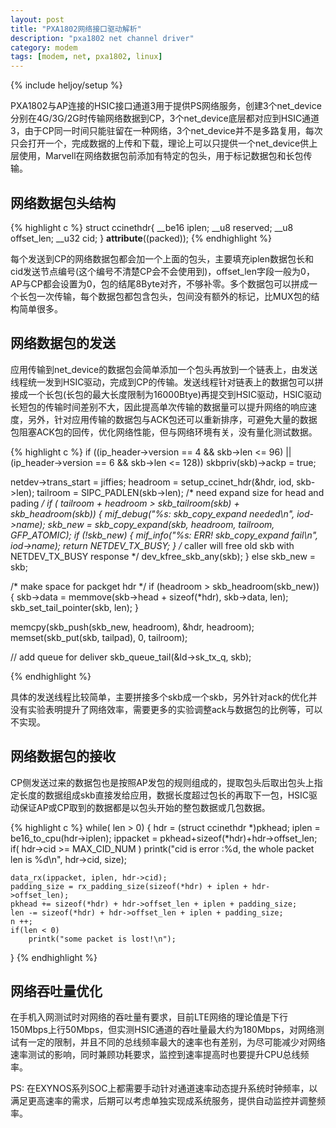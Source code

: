 ```yaml
---
layout: post
title: "PXA1802网络接口驱动解析"
description: "pxa1802 net channel driver"
category: modem
tags: [modem, net, pxa1802, linux]
---
```

{% include heljoy/setup %}

<p class="paragraph">
PXA1802与AP连接的HSIC接口通道3用于提供PS网络服务，创建3个net_device分别在4G/3G/2G时传输网络数据到CP，3个net_device底层都对应到HSIC通道3，由于CP同一时间只能驻留在一种网络，3个net_device并不是多路复用，每次只会打开一个，完成数据的上传和下载，理论上可以只提供一个net_device供上层使用，Marvell在网络数据包前添加有特定的包头，用于标记数据包和长包传输。
</p>

<!-- more -->

## 网络数据包头结构

{% highlight c %}
struct ccinethdr{
	__be16 iplen;
	__u8 reserved;
	__u8 offset_len;
	__u32 cid;
} __attribute__((packed));
{% endhighlight %}

<p class="paragraph">
每个发送到CP的网络数据包都会加一个上面的包头，主要填充iplen数据包长和cid发送节点编号(这个编号不清楚CP会不会使用到)，offset_len字段一般为0，AP与CP都会设置为0，包的结尾8Byte对齐，不够补零。多个数据包可以拼成一个长包一次传输，每个数据包都包含包头，包间没有额外的标记，比MUX包的结构简单很多。
</p>

## 网络数据包的发送

<p class="paragraph">
应用传输到net_device的数据包会简单添加一个包头再放到一个链表上，由发送线程统一发到HSIC驱动，完成到CP的传输。发送线程针对链表上的数据包可以拼接成一个长包(长包的最大长度限制为16000Btye)再提交到HSIC驱动，HSIC驱动长短包的传输时间差别不大，因此提高单次传输的数据量可以提升网络的响应速度，另外，针对应用传输的数据包与ACK包还可以重新排序，可避免大量的数据包阻塞ACK包的回传，优化网络性能，但与网络环境有关，没有量化测试数据。
</p>

{% highlight c %}
if ((ip_header->version == 4 && skb->len <= 96) ||
		(ip_header->version == 6 && skb->len <= 128))
	skbpriv(skb)->ackp = true;

netdev->trans_start = jiffies;
headroom = setup_ccinet_hdr(&hdr, iod, skb->len);
tailroom = SIPC_PADLEN(skb->len);
/* need expand size for head and pading */
if ( tailroom + headroom > skb_tailroom(skb) + skb_headroom(skb)) {
	mif_debug("%s: skb_copy_expand needed\n", iod->name);
	skb_new = skb_copy_expand(skb, headroom, tailroom, GFP_ATOMIC);
	if (!skb_new) {
		mif_info("%s: ERR! skb_copy_expand fail\n", iod->name);
		return NETDEV_TX_BUSY;
	}
	/* caller will free old skb with NETDEV_TX_BUSY response */
	dev_kfree_skb_any(skb);
} else
	skb_new = skb;

/* make space for packget hdr */
if (headroom > skb_headroom(skb_new)) {
	skb->data = memmove(skb->head + sizeof(*hdr), skb->data, len);
	skb_set_tail_pointer(skb, len);
}

memcpy(skb_push(skb_new, headroom), &hdr, headroom);
memset(skb_put(skb, tailpad), 0, tailroom);

// add queue for deliver
skb_queue_tail(&ld->sk_tx_q, skb);

{% endhighlight %}

<p class="paragraph">
具体的发送线程比较简单，主要拼接多个skb成一个skb，另外针对ack的优化并没有实验表明提升了网络效率，需要更多的实验调整ack与数据包的比例等，可以不实现。
</p>

## 网络数据包的接收

<p class="paragraph">
CP侧发送过来的数据包也是按照AP发包的规则组成的，提取包头后取出包头上指定长度的数据组成skb直接发给应用，数据长度超过包长的再取下一包，HSIC驱动保证AP或CP取到的数据都是以包头开始的整包数据或几包数据。
</p>

{% highlight c %}
while( len > 0)
{
	hdr = (struct ccinethdr	*)pkhead;
	iplen = be16_to_cpu(hdr->iplen);
	ippacket = pkhead+sizeof(*hdr)+hdr->offset_len;
	if( hdr->cid >= MAX_CID_NUM )
		printk("cid is error :%d, the whole packet len is %d\n", hdr->cid, size);

	data_rx(ippacket, iplen, hdr->cid);
	padding_size = rx_padding_size(sizeof(*hdr) + iplen + hdr->offset_len);
	pkhead += sizeof(*hdr) + hdr->offset_len + iplen + padding_size;
	len -= sizeof(*hdr) + hdr->offset_len + iplen + padding_size;
	n ++;
	if(len < 0)
		printk("some packet is lost!\n");
}
{% endhighlight %}

## 网络吞吐量优化

<p class="paragraph">
在手机入网测试时对网络的吞吐量有要求，目前LTE网络的理论值是下行150Mbps上行50Mbps，但实测HSIC通道的吞吐量最大约为180Mbps，对网络测试有一定的限制，并且不同的总线频率最大的速率也有差别，为尽可能减少对网络速率测试的影响，同时兼顾功耗要求，监控到速率提高时也要提升CPU总线频率。
</p>

<p class="paragraph">
<span class="label label-important">PS:</span> 在EXYNOS系列SOC上都需要手动针对通道速率动态提升系统时钟频率，以满足更高速率的需求，后期可以考虑单独实现成系统服务，提供自动监控并调整频率。
</p>
